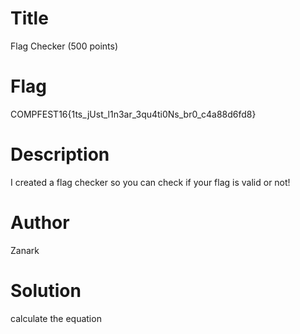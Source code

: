 # Title
Flag Checker (500 points)

# Flag
COMPFEST16{1ts_jUst_l1n3ar_3qu4ti0Ns_br0_c4a88d6fd8}

# Description
I created a flag checker so you can check if your flag is valid or not!

# Author
Zanark

# Solution
calculate the equation